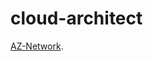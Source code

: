 # cloud-architect

 [AZ-Network](https://github.com/naik-pramod/cloud-architect/blob/main/networking/az-networks/hybrid-network.md).

